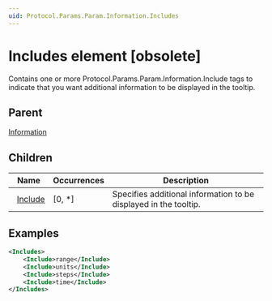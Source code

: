 ```yaml
---
uid: Protocol.Params.Param.Information.Includes
---
```


# Includes element [obsolete]

Contains one or more Protocol.Params.Param.Information.Include tags to indicate that you want additional information to be displayed in the tooltip.

## Parent

[Information](xref:Protocol.Params.Param.Information)

## Children

|Name|Occurrences|Description|
|--- |--- |--- |
|&nbsp;&nbsp;[Include](xref:Protocol.Params.Param.Information.Includes.Include)|[0, *]|Specifies additional information to be displayed in the tooltip.|

## Examples

```xml
<Includes>
	<Include>range</Include>
	<Include>units</Include>
	<Include>steps</Include>
	<Include>time</Include>
</Includes>
```
